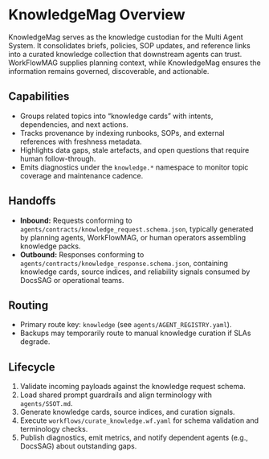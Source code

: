 # KnowledgeMag Overview

KnowledgeMag serves as the knowledge custodian for the Multi Agent System. It consolidates briefs, policies, SOP updates, and reference links into a curated knowledge collection that downstream agents can trust. WorkFlowMAG supplies planning context, while KnowledgeMag ensures the information remains governed, discoverable, and actionable.

## Capabilities
- Groups related topics into “knowledge cards” with intents, dependencies, and next actions.
- Tracks provenance by indexing runbooks, SOPs, and external references with freshness metadata.
- Highlights data gaps, stale artefacts, and open questions that require human follow-through.
- Emits diagnostics under the `knowledge.*` namespace to monitor topic coverage and maintenance cadence.

## Handoffs
- **Inbound:** Requests conforming to `agents/contracts/knowledge_request.schema.json`, typically generated by planning agents, WorkFlowMAG, or human operators assembling knowledge packs.
- **Outbound:** Responses conforming to `agents/contracts/knowledge_response.schema.json`, containing knowledge cards, source indices, and reliability signals consumed by DocsSAG or operational teams.

## Routing
- Primary route key: `knowledge` (see `agents/AGENT_REGISTRY.yaml`).
- Backups may temporarily route to manual knowledge curation if SLAs degrade.

## Lifecycle
1. Validate incoming payloads against the knowledge request schema.
2. Load shared prompt guardrails and align terminology with `agents/SSOT.md`.
3. Generate knowledge cards, source indices, and curation signals.
4. Execute `workflows/curate_knowledge.wf.yaml` for schema validation and terminology checks.
5. Publish diagnostics, emit metrics, and notify dependent agents (e.g., DocsSAG) about outstanding gaps.
